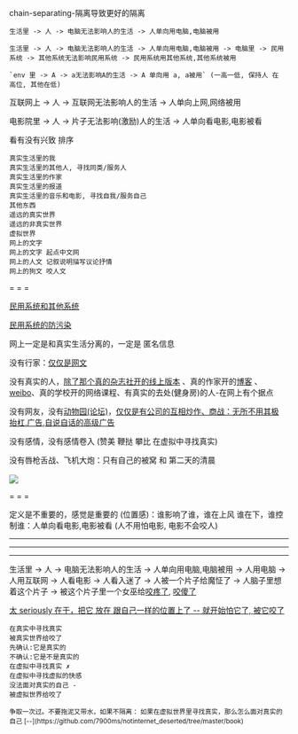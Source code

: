 
chain-separating-隔离导致更好的隔离

```
生活里 -> 人 -> 电脑无法影响人的生活 -> 人单向用电脑,电脑被用

生活里 -> 人 -> 电脑无法影响人的生活 -> 人单向用电脑,电脑被用 -> 电脑里 -> 民用系统 -> 其他系统无法影响民用系统 -> 民用系统用其他系统,其他系统被用

`env 里 -> A -> a无法影响A的生活 -> A 单向用 a, a被用` (一高一低, 保持人 在 高位, 其他在低)

```

互联网上 -> 人 -> 互联网无法影响人的生活 -> 人单向上网,网络被用

电影院里 -> 人 -> 片子无法影响(激励)人的生活 -> 人单向看电影,电影被看


看有没有兴致 排序
```
真实生活里的我
真实生活里的其他人, 寻找同类/服务人
真实生活里的作家
真实生活里的报道
真实生活里的音乐和电影, 寻找自我/服务自己
其他东西
遥远的真实世界
遥远的非真实世界
虚拟世界
网上的文字
网上的文字 起点中文网
网上的人文 记叙说明描写议论抒情
网上的狗文 咬人文
```



= = =

[民用系统和其他系统](https://github.com/7900ms/000nottheater_deserted_systemsoftware/tree/master/small)

[民用系统的防污染](https://github.com/7900ms/00nottheater_deserted/blob/master/small/系统分划and防系统污染.md)

网上一定是和真实生活分离的，一定是 匿名信息

没有行家：[仅仅是网文](https://github.com/7900ms/000nottheater_deserted_systemlibrary/blob/master/supplementary/chain-听行家的导致被坑.md)

没有真实的人，[除了那个真的杂志社开的线上版本](https://github.com/7900ms/000nottheater_deserted_systemlibrary/blob/master/supplementary/chain-没编辑的杂志会导致揽活儿坑人.md) 、真的作家开的[博客](http://blog.sina.com.cn/qijinnian105) 、[weibo](http://weibo.com/u/1634431184)、真的学校开的网络课程、有真实的去处(健身房)的人-在网上有个据点

没有网友，没有[动物](https://www.douban.com/group/mindfucking/)[园(论坛)](http://www.weibo.com/1634431184/F23nns0gE)，[仅仅是有公司的互相炒作、商战：无所不用其极 抬杠,广告,自说自话的高级广告](https://github.com/7900ms/theater_deserted/blob/master/ACDSee的故事.md)

没有感情，没有感情卷入 (赞美 鞭挞 攀比 在虚拟中寻找真实)

没有唇枪舌战、飞机大炮：只有自己的被窝 和 第二天的清晨<br><br>
![](http://i.imgur.com/TcgqnIB.jpg)

= = =

定义是不重要的，感觉是重要的 (位置感)：谁影响了谁，谁在上风 谁在下，谁控制谁：人单向看电影,电影被看 (人不用怕电影, 电影不会咬人)

<hr><hr><hr>

生活里 -> 人 -> 电脑无法影响人的生活 -> 人单向用电脑,电脑被用 -> 人用电脑 -> 人用互联网 -> 人看电影 -> 人看入迷了 -> 人被一个片子给魔怔了 -> 人脑子里想着这个片子 -> 被这个片子里一个女巫给[咬疼了](https://twitter.com/opera/status/856419413041573888), [咬傻了](https://twitter.com/CuteAnimalsPIX/status/860928576287383554)

[太 seriously 在于，把它 放在 跟自己一样的位置上了 -- 就开始怕它了, 被它咬了](https://github.com/7900ms/000nottheater_deserted_systemlibrary/blob/master/supplementary/chain-听行家的导致被坑.md)

```
在真实中寻找真实
被真实世界给咬了
先确认:它是真实的
不确认:它是不是真实的
在虚拟中寻找真实 ✗
在虚拟中寻找虚拟的快感
没法面对真实的自己 -
被虚拟世界给咬了
```

<sub>
争取一次过。不要拖泥又带水，如果不隔离：
如果在虚拟世界里寻找真实，那么怎么面对真实的自己
[--](https://github.com/7900ms/notinternet_deserted/tree/master/book)
</sub>
